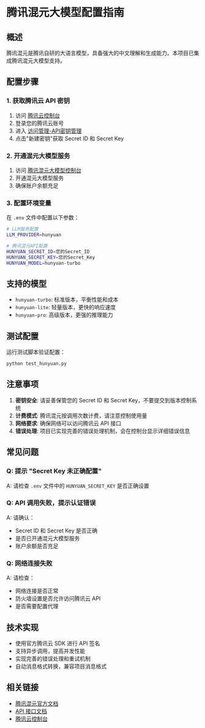 # 腾讯混元大模型配置指南

## 概述

腾讯混元是腾讯自研的大语言模型，具备强大的中文理解和生成能力。本项目已集成腾讯混元大模型支持。

## 配置步骤

### 1. 获取腾讯云 API 密钥

1. 访问 [腾讯云控制台](https://console.cloud.tencent.com/)
2. 登录您的腾讯云账号
3. 进入 [访问管理-API密钥管理](https://console.cloud.tencent.com/cam/capi)
4. 点击"新建密钥"获取 Secret ID 和 Secret Key

### 2. 开通混元大模型服务

1. 访问 [腾讯混元大模型控制台](https://console.cloud.tencent.com/hunyuan)
2. 开通混元大模型服务
3. 确保账户余额充足

### 3. 配置环境变量

在 `.env` 文件中配置以下参数：

```bash
# LLM服务配置
LLM_PROVIDER=hunyuan

# 腾讯混元API配置
HUNYUAN_SECRET_ID=您的Secret_ID
HUNYUAN_SECRET_KEY=您的Secret_Key
HUNYUAN_MODEL=hunyuan-turbo
```

## 支持的模型

- `hunyuan-turbo`: 标准版本，平衡性能和成本
- `hunyuan-lite`: 轻量版本，更快的响应速度
- `hunyuan-pro`: 高级版本，更强的推理能力

## 测试配置

运行测试脚本验证配置：

```bash
python test_hunyuan.py
```

## 注意事项

1. **密钥安全**: 请妥善保管您的 Secret ID 和 Secret Key，不要提交到版本控制系统
2. **计费模式**: 腾讯混元按调用次数计费，请注意控制使用量
3. **网络要求**: 确保网络可以访问腾讯云 API 接口
4. **错误处理**: 项目已实现完善的错误处理机制，会在控制台显示详细错误信息

## 常见问题

### Q: 提示 "Secret Key 未正确配置"
A: 请检查 `.env` 文件中的 `HUNYUAN_SECRET_KEY` 是否正确设置

### Q: API 调用失败，提示认证错误
A: 请确认：
   - Secret ID 和 Secret Key 是否正确
   - 是否已开通混元大模型服务
   - 账户余额是否充足

### Q: 网络连接失败
A: 请检查：
   - 网络连接是否正常
   - 防火墙设置是否允许访问腾讯云 API
   - 是否需要配置代理

## 技术实现

- 使用官方腾讯云 SDK 进行 API 签名
- 支持异步调用，提高并发性能
- 实现完善的错误处理和重试机制
- 自动消息格式转换，兼容项目消息格式

## 相关链接

- [腾讯混元官方文档](https://cloud.tencent.com/document/product/1729)
- [API 接口文档](https://cloud.tencent.com/document/api/1729/105701)
- [腾讯云控制台](https://console.cloud.tencent.com/)
